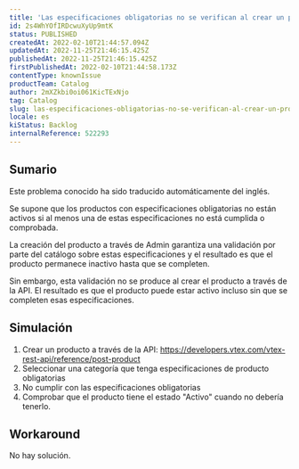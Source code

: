 ```yaml
---
title: 'Las especificaciones obligatorias no se verifican al crear un producto a través de la API'
id: 2s4WhYOfIRDcwuXyUp9mtK
status: PUBLISHED
createdAt: 2022-02-10T21:44:57.094Z
updatedAt: 2022-11-25T21:46:15.425Z
publishedAt: 2022-11-25T21:46:15.425Z
firstPublishedAt: 2022-02-10T21:44:58.173Z
contentType: knownIssue
productTeam: Catalog
author: 2mXZkbi0oi061KicTExNjo
tag: Catalog
slug: las-especificaciones-obligatorias-no-se-verifican-al-crear-un-producto-a-traves-de-la-api
locale: es
kiStatus: Backlog
internalReference: 522293
---
```


## Sumario

<div class="alert alert-info">
  <p>Este problema conocido ha sido traducido automáticamente del inglés.</p>
</div>


Se supone que los productos con especificaciones obligatorias no están activos si al menos una de estas especificaciones no está cumplida o comprobada.

La creación del producto a través de Admin garantiza una validación por parte del catálogo sobre estas especificaciones y el resultado es que el producto permanece inactivo hasta que se completen.

Sin embargo, esta validación no se produce al crear el producto a través de la API. El resultado es que el producto puede estar activo incluso sin que se completen esas especificaciones.



## Simulación





1. Crear un producto a través de la API: https://developers.vtex.com/vtex-rest-api/reference/post-product
2. Seleccionar una categoría que tenga especificaciones de producto obligatorias
3. No cumplir con las especificaciones obligatorias
4. Comprobar que el producto tiene el estado "Activo" cuando no debería tenerlo.



## Workaround





No hay solución.

